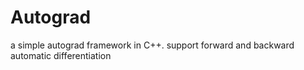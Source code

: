 # Autograd
 
a simple autograd framework in C++. support forward and backward automatic differentiation
